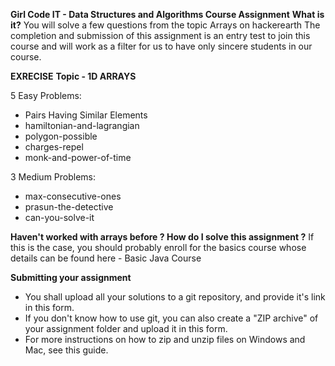 **Girl Code IT - Data Structures and Algorithms Course Assignment**
  **What is it?**
       You will solve a few questions from the topic Arrays on hackerearth The completion and submission of this assignment is an entry test to join this course and will work as a filter for us to have only sincere students in our course.

**EXRECISE**
**Topic - 1D ARRAYS**

5 Easy Problems:
* Pairs Having Similar Elements
* hamiltonian-and-lagrangian
* polygon-possible
* charges-repel
* monk-and-power-of-time

3 Medium Problems:
* max-consecutive-ones
* prasun-the-detective
* can-you-solve-it

**Haven't worked with arrays before ? How do I solve this assignment ?**
If this is the case, you should probably enroll for the basics course whose details can be found here - Basic Java Course

**Submitting your assignment**
* You shall upload all your solutions to a git repository, and provide it's link in this form.
* If you don't know how to use git, you can also create a "ZIP archive" of your assignment folder and upload it in this form.
* For more instructions on how to zip and unzip files on Windows and Mac, see this guide.